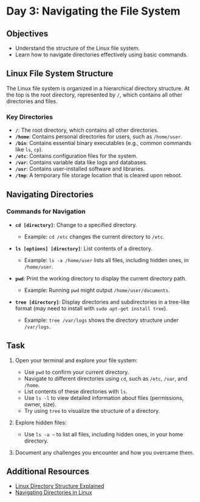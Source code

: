 # Day 3: Navigating the File System

## Objectives
- Understand the structure of the Linux file system.
- Learn how to navigate directories effectively using basic commands.

## Linux File System Structure

The Linux file system is organized in a hierarchical directory structure. At the top is the root directory, represented by `/`, which contains all other directories and files.

### Key Directories

- **`/`**: The root directory, which contains all other directories.
- **`/home`**: Contains personal directories for users, such as `/home/user`.
- **`/bin`**: Contains essential binary executables (e.g., common commands like `ls`, `cp`).
- **`/etc`**: Contains configuration files for the system.
- **`/var`**: Contains variable data like logs and databases.
- **`/usr`**: Contains user-installed software and libraries.
- **`/tmp`**: A temporary file storage location that is cleared upon reboot.

## Navigating Directories

### Commands for Navigation

- **`cd [directory]`**: Change to a specified directory.
    - Example: `cd /etc` changes the current directory to `/etc`.

- **`ls [options] [directory]`**: List contents of a directory.
    - Example: `ls -a /home/user` lists all files, including hidden ones, in `/home/user`.

- **`pwd`**: Print the working directory to display the current directory path.
    - Example: Running `pwd` might output `/home/user/documents`.

- **`tree [directory]`**: Display directories and subdirectories in a tree-like format (may need to install with `sudo apt-get install tree`).
    - Example: `tree /var/logs` shows the directory structure under `/var/logs`.

## Task

1. Open your terminal and explore your file system:
    - Use `pwd` to confirm your current directory.
    - Navigate to different directories using `cd`, such as `/etc`, `/var`, and `/home`.
    - List contents of these directories with `ls`.
    - Use `ls -l` to view detailed information about files (permissions, owner, size).
    - Try using `tree` to visualize the structure of a directory.

2. Explore hidden files:
    - Use `ls -a ~` to list all files, including hidden ones, in your home directory.

3. Document any challenges you encounter and how you overcame them.

## Additional Resources
- [Linux Directory Structure Explained](https://www.geeksforgeeks.org/linux-directory-structure-and-important-files-paths/)
- [Navigating Directories in Linux](https://www.linux.com/training-tutorials/navigating-directories-linux/)

